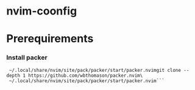 # nvim-coonfig
# Prerequirements 
### Install packer 
```git clone --depth 1 https://github.com/wbthomason/packer.nvim\
 ~/.local/share/nvim/site/pack/packer/start/packer.nvimgit clone --depth 1 https://github.com/wbthomason/packer.nvim\
 ~/.local/share/nvim/site/pack/packer/start/packer.nvim```
